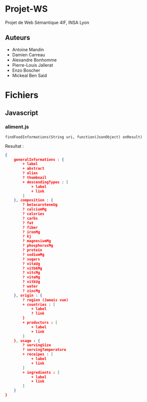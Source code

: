 # Projet-WS

Projet de Web Sémantique 4IF, INSA Lyon

## Auteurs

* Antoine Mandin
* Damien Carreau
* Alexandre Bonhomme
* Pierre-Louis Jallerat
* Enzo Boscher
* Mickeal Ben Said

# Fichiers

## Javascript

### aliment.js

`findFoodInformations(String uri, function(JsonObject) onResult)`

Resultat :
```json
{
    generalInformations : {
        + label
        + abstract
        ? alias 
        ? thumbnail
        + descendingTypes : [
            + label
            + link
        ]
    }, composition : {
        ? betacaroteneUg
        ? calciumMg
        ? calories
        ? carbs
        ? fat
        ? fiber
        ? ironMg
        ? kj
        ? magnesiumMg
        ? phosphorusMg
        ? protein
        ? sodiumMg
        ? sugars
        ? vitaUg
        ? vitb6Mg
        ? vitcMg
        ? viteMg
        ? vitkUg
        ? water
        ? zincMg
    }, origin : {
        ? region (Jamais vue)
        + countries : [
            + label
            ? link
        }
        + productors : [
            + label
            + link
        ]
    }, usage : {
        ? servingSize
        ? servingTemperature
        + receipes : [
            + label
            + link
        ]
        + ingredients : [
            + label
            + link
        ]
    }
}
```



